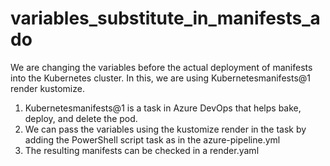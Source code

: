 # variables_substitute_in_manifests_ado
We are changing the variables before the actual deployment of manifests into the Kubernetes cluster. In this, we are using Kubernetesmanifests@1 render kustomize. 
 1. Kubernetesmanifests@1 is a task in Azure DevOps that helps bake, deploy, and delete the pod.
 2. We can pass the variables using the kustomize render in the task by adding the PowerShell script task as in the azure-pipeline.yml
 3. The resulting manifests can be checked in a render.yaml

